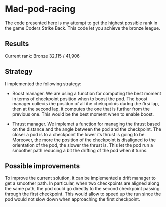 # Mad-pod-racing
The code presented here is my attempt to get the highest possible rank in the game Coders Strike Back. This code let you achieve the bronze league. 

## Results
Current rank: Bronze 32,115 / 41,906

## Strategy
I implemented the following strategy:
- Boost manager. We are using a function for computing the best moment in terms of checkpoint position when to boost the pod. The boost manager collects the position of all the chekcpoints during the first lap, then at the second lap, it computes the one that is further from the previous one. This would be the best moment when to enable boost. 

- Thrust manager. We implemet a function for managing the thrust based on the distance and the angle between the pod and the checkpoint. The closer a pod is to a checkpoint the lower its thrust is going to be. Moreover, the more the position of the checkpoint is disaligned to the orientation of the pod, the slower the thrust is. This let the pod run a smoother path reducing a bit the drifting of the pod when it turns. 

## Possible improvements
To improve the current solution, it can be implemented a drift manager to get a smoother path. In particular, when two checkpoints are aligned along the same path, the pod could go directly to the second checkpoint passing through the first checkpoint. This would allow to speed up the run since the pod would not slow down when approaching the first checkpoint.


